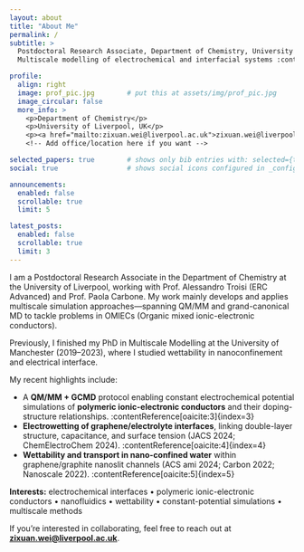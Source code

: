 ```yaml
---
layout: about
title: "About Me"
permalink: /
subtitle: >
  Postdoctoral Research Associate, Department of Chemistry, University of Liverpool ·
  Multiscale modelling of electrochemical and interfacial systems :contentReference[oaicite:0]{index=0}

profile:
  align: right
  image: prof_pic.jpg        # put this at assets/img/prof_pic.jpg
  image_circular: false
  more_info: >
    <p>Department of Chemistry</p>
    <p>University of Liverpool, UK</p>
    <p><a href="mailto:zixuan.wei@liverpool.ac.uk">zixuan.wei@liverpool.ac.uk</a></p>  <!-- email from CV -->
    <!-- Add office/location here if you want -->

selected_papers: true        # shows only bib entries with: selected={true}
social: true                 # shows social icons configured in _config.yml

announcements:
  enabled: false
  scrollable: true
  limit: 5

latest_posts:
  enabled: false
  scrollable: true
  limit: 3
---
```


I am a Postdoctoral Research Associate in the Department of Chemistry at the University of Liverpool, working with Prof. Alessandro Troisi (ERC Advanced) and Prof. Paola Carbone. My work mainly develops and applies multiscale simulation approaches—spanning QM/MM and grand-canonical MD to tackle problems in OMIECs (Organic mixed ionic-electronic conductors).

Previously, I finished my PhD in Multiscale Modelling at the University of Manchester (2019–2023), where I studied wettability in nanoconfinement and electrical interface.

My recent highlights include:
- A **QM/MM + GCMD** protocol enabling constant electrochemical potential simulations of **polymeric ionic-electronic conductors** and their doping-structure relationships. :contentReference[oaicite:3]{index=3}  
- **Electrowetting of graphene/electrolyte interfaces**, linking double-layer structure, capacitance, and surface tension (JACS 2024; ChemElectroChem 2024). :contentReference[oaicite:4]{index=4}  
- **Wettability and transport in nano-confined water** within graphene/graphite nanoslit channels (ACS ami 2024; Carbon 2022; Nanoscale 2022). :contentReference[oaicite:5]{index=5}

**Interests:** electrochemical interfaces • polymeric ionic-electronic conductors • nanofluidics • wettability • constant-potential simulations • multiscale methods

If you’re interested in collaborating, feel free to reach out at **zixuan.wei@liverpool.ac.uk**.
